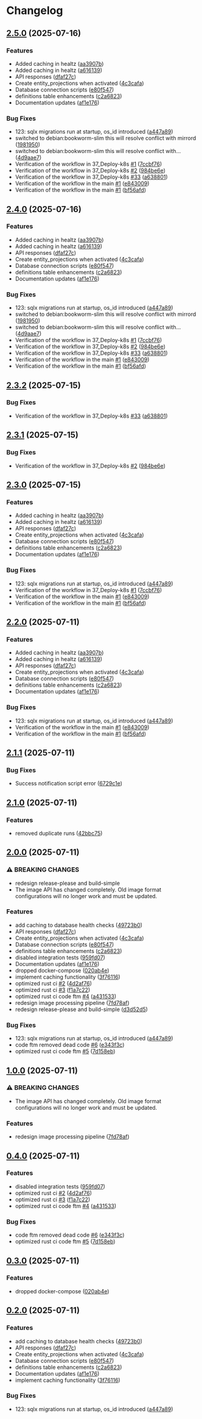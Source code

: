 # Changelog

## [2.5.0](https://github.com/gmkumar2005/daksha-rc-core/compare/rc-web-v2.4.0...rc-web-v2.5.0) (2025-07-16)


### Features

* Added caching in healtz ([aa3907b](https://github.com/gmkumar2005/daksha-rc-core/commit/aa3907bc83e276b6f8dd42ca46f96492f9ca3824))
* Added caching in healtz ([a616139](https://github.com/gmkumar2005/daksha-rc-core/commit/a6161391550f372d1cc98ee729716dc185c01a88))
* API responses ([dfaf27c](https://github.com/gmkumar2005/daksha-rc-core/commit/dfaf27cb8c113bee1aaadea879cdacea5518943a))
* Create entity_projections when activated ([4c3cafa](https://github.com/gmkumar2005/daksha-rc-core/commit/4c3cafad349c08f655cf128cc2f0f84b564b3fc2))
* Database connection scripts ([e80f547](https://github.com/gmkumar2005/daksha-rc-core/commit/e80f54768c0b4056ca07a0423c3524faa675b89e))
* definitions table enhancements ([c2a6823](https://github.com/gmkumar2005/daksha-rc-core/commit/c2a6823308ffdb76c8e1c49e1fbfc92d2c2f663e))
* Documentation updates ([af1e176](https://github.com/gmkumar2005/daksha-rc-core/commit/af1e176b42fe90fc5fb1e184e0d32237cc334426))


### Bug Fixes

* 123: sqlx migrations run at startup, os_id introduced ([a447a89](https://github.com/gmkumar2005/daksha-rc-core/commit/a447a8990cfa0795bf9858da9c46f4e11d4c1ac1))
* switched to debian:bookworm-slim this will resolve conflict with mirrord ([1981950](https://github.com/gmkumar2005/daksha-rc-core/commit/1981950df64a82162fb9974428e6bbb40590da6e))
* switched to debian:bookworm-slim this will resolve conflict with… ([4d9aae7](https://github.com/gmkumar2005/daksha-rc-core/commit/4d9aae72c155908ddc79c79a1bcee6e5f37c9c6c))
* Verification of the workflow in 37_Deploy-k8s [#1](https://github.com/gmkumar2005/daksha-rc-core/issues/1) ([7ccbf76](https://github.com/gmkumar2005/daksha-rc-core/commit/7ccbf768e5de0e7e9695d356fe03858fa3258aa3))
* Verification of the workflow in 37_Deploy-k8s [#2](https://github.com/gmkumar2005/daksha-rc-core/issues/2) ([984be6e](https://github.com/gmkumar2005/daksha-rc-core/commit/984be6e7012b359b9ccb7cab11509538ba2d711d))
* Verification of the workflow in 37_Deploy-k8s [#33](https://github.com/gmkumar2005/daksha-rc-core/issues/33) ([a638801](https://github.com/gmkumar2005/daksha-rc-core/commit/a638801acacfd80578ae84723155ca3e7d0b6b7a))
* Verification of the workflow in the main [#1](https://github.com/gmkumar2005/daksha-rc-core/issues/1) ([e843009](https://github.com/gmkumar2005/daksha-rc-core/commit/e84300961b1b75317915eb6e32ade0fa8da6cbc8))
* Verification of the workflow in the main [#1](https://github.com/gmkumar2005/daksha-rc-core/issues/1) ([bf56afd](https://github.com/gmkumar2005/daksha-rc-core/commit/bf56afd1e16a1d4e091e59976fffe3e3d456a7c8))

## [2.4.0](https://github.com/Daksha-RC/daksha-rc-core/compare/rc-web-v2.3.2...rc-web-v2.4.0) (2025-07-16)


### Features

* Added caching in healtz ([aa3907b](https://github.com/Daksha-RC/daksha-rc-core/commit/aa3907bc83e276b6f8dd42ca46f96492f9ca3824))
* Added caching in healtz ([a616139](https://github.com/Daksha-RC/daksha-rc-core/commit/a6161391550f372d1cc98ee729716dc185c01a88))
* API responses ([dfaf27c](https://github.com/Daksha-RC/daksha-rc-core/commit/dfaf27cb8c113bee1aaadea879cdacea5518943a))
* Create entity_projections when activated ([4c3cafa](https://github.com/Daksha-RC/daksha-rc-core/commit/4c3cafad349c08f655cf128cc2f0f84b564b3fc2))
* Database connection scripts ([e80f547](https://github.com/Daksha-RC/daksha-rc-core/commit/e80f54768c0b4056ca07a0423c3524faa675b89e))
* definitions table enhancements ([c2a6823](https://github.com/Daksha-RC/daksha-rc-core/commit/c2a6823308ffdb76c8e1c49e1fbfc92d2c2f663e))
* Documentation updates ([af1e176](https://github.com/Daksha-RC/daksha-rc-core/commit/af1e176b42fe90fc5fb1e184e0d32237cc334426))


### Bug Fixes

* 123: sqlx migrations run at startup, os_id introduced ([a447a89](https://github.com/Daksha-RC/daksha-rc-core/commit/a447a8990cfa0795bf9858da9c46f4e11d4c1ac1))
* switched to debian:bookworm-slim this will resolve conflict with mirrord ([1981950](https://github.com/Daksha-RC/daksha-rc-core/commit/1981950df64a82162fb9974428e6bbb40590da6e))
* switched to debian:bookworm-slim this will resolve conflict with… ([4d9aae7](https://github.com/Daksha-RC/daksha-rc-core/commit/4d9aae72c155908ddc79c79a1bcee6e5f37c9c6c))
* Verification of the workflow in 37_Deploy-k8s [#1](https://github.com/Daksha-RC/daksha-rc-core/issues/1) ([7ccbf76](https://github.com/Daksha-RC/daksha-rc-core/commit/7ccbf768e5de0e7e9695d356fe03858fa3258aa3))
* Verification of the workflow in 37_Deploy-k8s [#2](https://github.com/Daksha-RC/daksha-rc-core/issues/2) ([984be6e](https://github.com/Daksha-RC/daksha-rc-core/commit/984be6e7012b359b9ccb7cab11509538ba2d711d))
* Verification of the workflow in 37_Deploy-k8s [#33](https://github.com/Daksha-RC/daksha-rc-core/issues/33) ([a638801](https://github.com/Daksha-RC/daksha-rc-core/commit/a638801acacfd80578ae84723155ca3e7d0b6b7a))
* Verification of the workflow in the main [#1](https://github.com/Daksha-RC/daksha-rc-core/issues/1) ([e843009](https://github.com/Daksha-RC/daksha-rc-core/commit/e84300961b1b75317915eb6e32ade0fa8da6cbc8))
* Verification of the workflow in the main [#1](https://github.com/Daksha-RC/daksha-rc-core/issues/1) ([bf56afd](https://github.com/Daksha-RC/daksha-rc-core/commit/bf56afd1e16a1d4e091e59976fffe3e3d456a7c8))

## [2.3.2](https://github.com/gmkumar2005/daksha-rc-core/compare/rc-web-v2.3.1...rc-web-v2.3.2) (2025-07-15)


### Bug Fixes

* Verification of the workflow in 37_Deploy-k8s [#33](https://github.com/gmkumar2005/daksha-rc-core/issues/33) ([a638801](https://github.com/gmkumar2005/daksha-rc-core/commit/a638801acacfd80578ae84723155ca3e7d0b6b7a))

## [2.3.1](https://github.com/gmkumar2005/daksha-rc-core/compare/rc-web-v2.3.0...rc-web-v2.3.1) (2025-07-15)


### Bug Fixes

* Verification of the workflow in 37_Deploy-k8s [#2](https://github.com/gmkumar2005/daksha-rc-core/issues/2) ([984be6e](https://github.com/gmkumar2005/daksha-rc-core/commit/984be6e7012b359b9ccb7cab11509538ba2d711d))

## [2.3.0](https://github.com/gmkumar2005/daksha-rc-core/compare/rc-web-v2.2.0...rc-web-v2.3.0) (2025-07-15)


### Features

* Added caching in healtz ([aa3907b](https://github.com/gmkumar2005/daksha-rc-core/commit/aa3907bc83e276b6f8dd42ca46f96492f9ca3824))
* Added caching in healtz ([a616139](https://github.com/gmkumar2005/daksha-rc-core/commit/a6161391550f372d1cc98ee729716dc185c01a88))
* API responses ([dfaf27c](https://github.com/gmkumar2005/daksha-rc-core/commit/dfaf27cb8c113bee1aaadea879cdacea5518943a))
* Create entity_projections when activated ([4c3cafa](https://github.com/gmkumar2005/daksha-rc-core/commit/4c3cafad349c08f655cf128cc2f0f84b564b3fc2))
* Database connection scripts ([e80f547](https://github.com/gmkumar2005/daksha-rc-core/commit/e80f54768c0b4056ca07a0423c3524faa675b89e))
* definitions table enhancements ([c2a6823](https://github.com/gmkumar2005/daksha-rc-core/commit/c2a6823308ffdb76c8e1c49e1fbfc92d2c2f663e))
* Documentation updates ([af1e176](https://github.com/gmkumar2005/daksha-rc-core/commit/af1e176b42fe90fc5fb1e184e0d32237cc334426))


### Bug Fixes

* 123: sqlx migrations run at startup, os_id introduced ([a447a89](https://github.com/gmkumar2005/daksha-rc-core/commit/a447a8990cfa0795bf9858da9c46f4e11d4c1ac1))
* Verification of the workflow in 37_Deploy-k8s [#1](https://github.com/gmkumar2005/daksha-rc-core/issues/1) ([7ccbf76](https://github.com/gmkumar2005/daksha-rc-core/commit/7ccbf768e5de0e7e9695d356fe03858fa3258aa3))
* Verification of the workflow in the main [#1](https://github.com/gmkumar2005/daksha-rc-core/issues/1) ([e843009](https://github.com/gmkumar2005/daksha-rc-core/commit/e84300961b1b75317915eb6e32ade0fa8da6cbc8))
* Verification of the workflow in the main [#1](https://github.com/gmkumar2005/daksha-rc-core/issues/1) ([bf56afd](https://github.com/gmkumar2005/daksha-rc-core/commit/bf56afd1e16a1d4e091e59976fffe3e3d456a7c8))

## [2.2.0](https://github.com/Daksha-RC/daksha-rc-core/compare/rc-web-v2.1.1...rc-web-v2.2.0) (2025-07-11)


### Features

* Added caching in healtz ([aa3907b](https://github.com/Daksha-RC/daksha-rc-core/commit/aa3907bc83e276b6f8dd42ca46f96492f9ca3824))
* Added caching in healtz ([a616139](https://github.com/Daksha-RC/daksha-rc-core/commit/a6161391550f372d1cc98ee729716dc185c01a88))
* API responses ([dfaf27c](https://github.com/Daksha-RC/daksha-rc-core/commit/dfaf27cb8c113bee1aaadea879cdacea5518943a))
* Create entity_projections when activated ([4c3cafa](https://github.com/Daksha-RC/daksha-rc-core/commit/4c3cafad349c08f655cf128cc2f0f84b564b3fc2))
* Database connection scripts ([e80f547](https://github.com/Daksha-RC/daksha-rc-core/commit/e80f54768c0b4056ca07a0423c3524faa675b89e))
* definitions table enhancements ([c2a6823](https://github.com/Daksha-RC/daksha-rc-core/commit/c2a6823308ffdb76c8e1c49e1fbfc92d2c2f663e))
* Documentation updates ([af1e176](https://github.com/Daksha-RC/daksha-rc-core/commit/af1e176b42fe90fc5fb1e184e0d32237cc334426))


### Bug Fixes

* 123: sqlx migrations run at startup, os_id introduced ([a447a89](https://github.com/Daksha-RC/daksha-rc-core/commit/a447a8990cfa0795bf9858da9c46f4e11d4c1ac1))
* Verification of the workflow in the main [#1](https://github.com/Daksha-RC/daksha-rc-core/issues/1) ([e843009](https://github.com/Daksha-RC/daksha-rc-core/commit/e84300961b1b75317915eb6e32ade0fa8da6cbc8))
* Verification of the workflow in the main [#1](https://github.com/Daksha-RC/daksha-rc-core/issues/1) ([bf56afd](https://github.com/Daksha-RC/daksha-rc-core/commit/bf56afd1e16a1d4e091e59976fffe3e3d456a7c8))

## [2.1.1](https://github.com/gmkumar2005/daksha-rc-core/compare/rc-web-v2.1.0...rc-web-v2.1.1) (2025-07-11)


### Bug Fixes

* Success notification script error ([6729c1e](https://github.com/gmkumar2005/daksha-rc-core/commit/6729c1ee1878df3b54d1e8527b3305f7264c2329))

## [2.1.0](https://github.com/gmkumar2005/daksha-rc-core/compare/rc-web-v2.0.0...rc-web-v2.1.0) (2025-07-11)


### Features

* removed duplicate runs ([42bbc75](https://github.com/gmkumar2005/daksha-rc-core/commit/42bbc753e6bc5d1f32717ced5be065486b913165))

## [2.0.0](https://github.com/gmkumar2005/daksha-rc-core/compare/rc-web-v1.0.1...rc-web-v2.0.0) (2025-07-11)


### ⚠ BREAKING CHANGES

* redesign release-please and build-simple
* The image API has changed completely. Old image format configurations will no longer work and must be updated.

### Features

* add caching to database health checks ([49723b0](https://github.com/gmkumar2005/daksha-rc-core/commit/49723b08bb25933d2e35e8018fc8dab4324bac8a))
* API responses ([dfaf27c](https://github.com/gmkumar2005/daksha-rc-core/commit/dfaf27cb8c113bee1aaadea879cdacea5518943a))
* Create entity_projections when activated ([4c3cafa](https://github.com/gmkumar2005/daksha-rc-core/commit/4c3cafad349c08f655cf128cc2f0f84b564b3fc2))
* Database connection scripts ([e80f547](https://github.com/gmkumar2005/daksha-rc-core/commit/e80f54768c0b4056ca07a0423c3524faa675b89e))
* definitions table enhancements ([c2a6823](https://github.com/gmkumar2005/daksha-rc-core/commit/c2a6823308ffdb76c8e1c49e1fbfc92d2c2f663e))
* disabled integration tests ([959fd07](https://github.com/gmkumar2005/daksha-rc-core/commit/959fd07cc317736fc5ee38ae6ab22d161b1807c4))
* Documentation updates ([af1e176](https://github.com/gmkumar2005/daksha-rc-core/commit/af1e176b42fe90fc5fb1e184e0d32237cc334426))
* dropped docker-compose ([020ab4e](https://github.com/gmkumar2005/daksha-rc-core/commit/020ab4ecd0bbc8ccbb5789c5359ea566c56e7d5c))
* implement caching functionality ([3f76116](https://github.com/gmkumar2005/daksha-rc-core/commit/3f7611637c9b84988a003e8c87be5fd668b12f62))
* optimized rust ci [#2](https://github.com/gmkumar2005/daksha-rc-core/issues/2) ([4d2af76](https://github.com/gmkumar2005/daksha-rc-core/commit/4d2af762c03a2bcaf09815860d36b0b6cdb479a4))
* optimized rust ci [#3](https://github.com/gmkumar2005/daksha-rc-core/issues/3) ([f1a7c22](https://github.com/gmkumar2005/daksha-rc-core/commit/f1a7c22aa659000d9bd73aacac12a035fcdd4422))
* optimized rust ci code ftm [#4](https://github.com/gmkumar2005/daksha-rc-core/issues/4) ([a431533](https://github.com/gmkumar2005/daksha-rc-core/commit/a43153372bbcf5b60e0932164ee10e123e01e4f0))
* redesign image processing pipeline ([7fd78af](https://github.com/gmkumar2005/daksha-rc-core/commit/7fd78af5cbc2e01412b6019c002f69fcc2589223))
* redesign release-please and build-simple ([d3d52d5](https://github.com/gmkumar2005/daksha-rc-core/commit/d3d52d5195deacab13548d7933c2103acc3f292d))


### Bug Fixes

* 123: sqlx migrations run at startup, os_id introduced ([a447a89](https://github.com/gmkumar2005/daksha-rc-core/commit/a447a8990cfa0795bf9858da9c46f4e11d4c1ac1))
* code ftm removed dead code [#6](https://github.com/gmkumar2005/daksha-rc-core/issues/6) ([e343f3c](https://github.com/gmkumar2005/daksha-rc-core/commit/e343f3c541fd8ce7d09589d86caafc0d2d4795fb))
* optimized rust ci code ftm [#5](https://github.com/gmkumar2005/daksha-rc-core/issues/5) ([7d158eb](https://github.com/gmkumar2005/daksha-rc-core/commit/7d158eb862f4b9586da94d08b45b89313d000aa5))

## [1.0.0](https://github.com/gmkumar2005/daksha-rc-core/compare/rc-web-v0.4.0...rc-web-v1.0.0) (2025-07-11)


### ⚠ BREAKING CHANGES

* The image API has changed completely. Old image format configurations will no longer work and must be updated.

### Features

* redesign image processing pipeline ([7fd78af](https://github.com/gmkumar2005/daksha-rc-core/commit/7fd78af5cbc2e01412b6019c002f69fcc2589223))

## [0.4.0](https://github.com/gmkumar2005/daksha-rc-core/compare/rc-web-v0.3.0...rc-web-v0.4.0) (2025-07-11)


### Features

* disabled integration tests ([959fd07](https://github.com/gmkumar2005/daksha-rc-core/commit/959fd07cc317736fc5ee38ae6ab22d161b1807c4))
* optimized rust ci [#2](https://github.com/gmkumar2005/daksha-rc-core/issues/2) ([4d2af76](https://github.com/gmkumar2005/daksha-rc-core/commit/4d2af762c03a2bcaf09815860d36b0b6cdb479a4))
* optimized rust ci [#3](https://github.com/gmkumar2005/daksha-rc-core/issues/3) ([f1a7c22](https://github.com/gmkumar2005/daksha-rc-core/commit/f1a7c22aa659000d9bd73aacac12a035fcdd4422))
* optimized rust ci code ftm [#4](https://github.com/gmkumar2005/daksha-rc-core/issues/4) ([a431533](https://github.com/gmkumar2005/daksha-rc-core/commit/a43153372bbcf5b60e0932164ee10e123e01e4f0))


### Bug Fixes

* code ftm removed dead code [#6](https://github.com/gmkumar2005/daksha-rc-core/issues/6) ([e343f3c](https://github.com/gmkumar2005/daksha-rc-core/commit/e343f3c541fd8ce7d09589d86caafc0d2d4795fb))
* optimized rust ci code ftm [#5](https://github.com/gmkumar2005/daksha-rc-core/issues/5) ([7d158eb](https://github.com/gmkumar2005/daksha-rc-core/commit/7d158eb862f4b9586da94d08b45b89313d000aa5))

## [0.3.0](https://github.com/gmkumar2005/daksha-rc-core/compare/rc-web-v0.2.0...rc-web-v0.3.0) (2025-07-11)


### Features

* dropped docker-compose ([020ab4e](https://github.com/gmkumar2005/daksha-rc-core/commit/020ab4ecd0bbc8ccbb5789c5359ea566c56e7d5c))

## [0.2.0](https://github.com/gmkumar2005/daksha-rc-core/compare/rc-web-v0.1.10...rc-web-v0.2.0) (2025-07-11)


### Features

* add caching to database health checks ([49723b0](https://github.com/gmkumar2005/daksha-rc-core/commit/49723b08bb25933d2e35e8018fc8dab4324bac8a))
* API responses ([dfaf27c](https://github.com/gmkumar2005/daksha-rc-core/commit/dfaf27cb8c113bee1aaadea879cdacea5518943a))
* Create entity_projections when activated ([4c3cafa](https://github.com/gmkumar2005/daksha-rc-core/commit/4c3cafad349c08f655cf128cc2f0f84b564b3fc2))
* Database connection scripts ([e80f547](https://github.com/gmkumar2005/daksha-rc-core/commit/e80f54768c0b4056ca07a0423c3524faa675b89e))
* definitions table enhancements ([c2a6823](https://github.com/gmkumar2005/daksha-rc-core/commit/c2a6823308ffdb76c8e1c49e1fbfc92d2c2f663e))
* Documentation updates ([af1e176](https://github.com/gmkumar2005/daksha-rc-core/commit/af1e176b42fe90fc5fb1e184e0d32237cc334426))
* implement caching functionality ([3f76116](https://github.com/gmkumar2005/daksha-rc-core/commit/3f7611637c9b84988a003e8c87be5fd668b12f62))


### Bug Fixes

* 123: sqlx migrations run at startup, os_id introduced ([a447a89](https://github.com/gmkumar2005/daksha-rc-core/commit/a447a8990cfa0795bf9858da9c46f4e11d4c1ac1))
